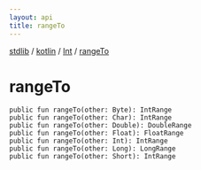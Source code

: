 ```yaml
---
layout: api
title: rangeTo
---
```

[stdlib](../../index.md) / [kotlin](../index.md) / [Int](index.md) / [rangeTo](rangeTo.md)

# rangeTo

```
public fun rangeTo(other: Byte): IntRange
public fun rangeTo(other: Char): IntRange
public fun rangeTo(other: Double): DoubleRange
public fun rangeTo(other: Float): FloatRange
public fun rangeTo(other: Int): IntRange
public fun rangeTo(other: Long): LongRange
public fun rangeTo(other: Short): IntRange
```
